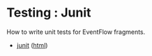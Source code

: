 # Testing : Junit

How to write unit tests for EventFlow fragments.

* [junit](src/site/markdown/index.md) ([html](https://plord12.github.io/samples/10.4.1/testing/junit/))
